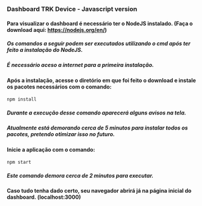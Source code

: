 ### Dashboard TRK Device - Javascript version

#### Para visualizar o dashboard é necessário ter o NodeJS instalado. (Faça o download aqui: https://nodejs.org/en/)
##### Os comandos a seguir podem ser executados utilizando o cmd após ter feito a instalação do NodeJS.
##### É necessário aceso a internet para a primeira instalação.

#### Após a instalação, acesse o diretório em que foi feito o download e instale os pacotes necessários com o comando:  
```npm install```
##### Durante a execução desse comando aparecerá alguns avisos na tela.
##### Atualmente está demorando cerca de 5 minutos para instalar todos os pacotes, pretendo otimizar isso no futuro.

#### Inicie a aplicação com o comando:
```npm start```
##### Este comando demora cerca de 2 minutos para executar.

#### Caso tudo tenha dado certo, seu navegador abrirá já na página inicial do dashboard. (localhost:3000)
